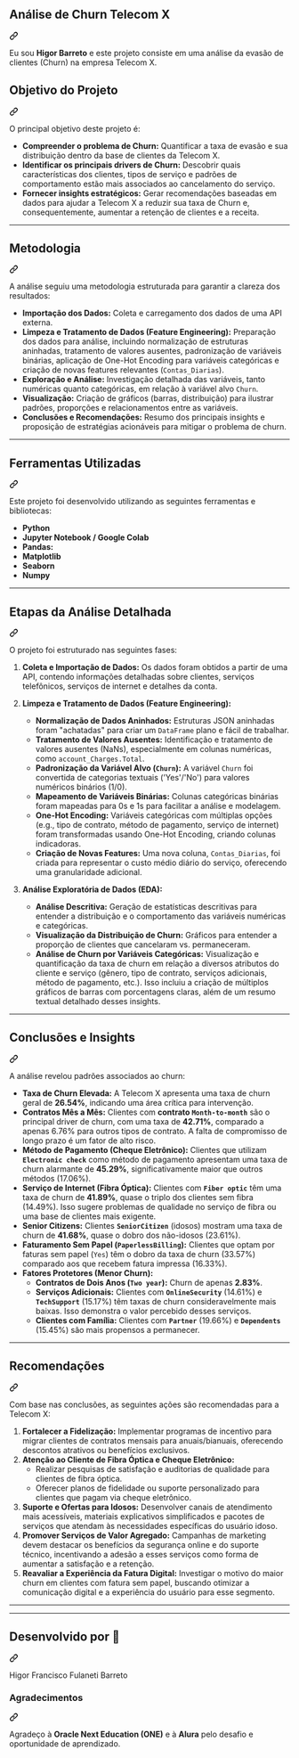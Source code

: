 
<article class="markdown-body entry-content container-lg" itemprop="text"><div class="markdown-heading" dir="auto"><h1 tabindex="-1" class="heading-element" dir="auto">Análise de Churn Telecom X</h1><a id="user-content-análise-de-churn-telecom-x" class="anchor" aria-label="Permalink: Análise de Churn Telecom X" href="#análise-de-churn-telecom-x"><svg class="octicon octicon-link" viewBox="0 0 16 16" version="1.1" width="16" height="16" aria-hidden="true"><path d="m7.775 3.275 1.25-1.25a3.5 3.5 0 1 1 4.95 4.95l-2.5 2.5a3.5 3.5 0 0 1-4.95 0 .751.751 0 0 1 .018-1.042.751.751 0 0 1 1.042-.018 1.998 1.998 0 0 0 2.83 0l2.5-2.5a2.002 2.002 0 0 0-2.83-2.83l-1.25 1.25a.751.751 0 0 1-1.042-.018.751.751 0 0 1-.018-1.042Zm-4.69 9.64a1.998 1.998 0 0 0 2.83 0l1.25-1.25a.751.751 0 0 1 1.042.018.751.751 0 0 1 .018 1.042l-1.25 1.25a3.5 3.5 0 1 1-4.95-4.95l2.5-2.5a3.5 3.5 0 0 1 4.95 0 .751.751 0 0 1-.018 1.042.751.751 0 0 1-1.042.018 1.998 1.998 0 0 0-2.83 0l-2.5 2.5a1.998 1.998 0 0 0 0 2.83Z"></path></svg></a></div>
<p dir="auto">Eu sou <strong>Higor Barreto</strong> e este projeto consiste em uma análise da evasão de clientes (Churn) na empresa Telecom X.</p>
<div class="markdown-heading" dir="auto"><h2 tabindex="-1" class="heading-element" dir="auto">Objetivo do Projeto</h2><a id="user-content-objetivo-do-projeto" class="anchor" aria-label="Permalink: Objetivo do Projeto" href="#objetivo-do-projeto"><svg class="octicon octicon-link" viewBox="0 0 16 16" version="1.1" width="16" height="16" aria-hidden="true"><path d="m7.775 3.275 1.25-1.25a3.5 3.5 0 1 1 4.95 4.95l-2.5 2.5a3.5 3.5 0 0 1-4.95 0 .751.751 0 0 1 .018-1.042.751.751 0 0 1 1.042-.018 1.998 1.998 0 0 0 2.83 0l2.5-2.5a2.002 2.002 0 0 0-2.83-2.83l-1.25 1.25a.751.751 0 0 1-1.042-.018.751.751 0 0 1-.018-1.042Zm-4.69 9.64a1.998 1.998 0 0 0 2.83 0l1.25-1.25a.751.751 0 0 1 1.042.018.751.751 0 0 1 .018 1.042l-1.25 1.25a3.5 3.5 0 1 1-4.95-4.95l2.5-2.5a3.5 3.5 0 0 1 4.95 0 .751.751 0 0 1-.018 1.042.751.751 0 0 1-1.042.018 1.998 1.998 0 0 0-2.83 0l-2.5 2.5a1.998 1.998 0 0 0 0 2.83Z"></path></svg></a></div>
<p dir="auto">O principal objetivo deste projeto é:</p>
<ul dir="auto">
<li><strong>Compreender o problema de Churn:</strong> Quantificar a taxa de evasão e sua distribuição dentro da base de clientes da Telecom X.</li>
<li><strong>Identificar os principais drivers de Churn:</strong> Descobrir quais características dos clientes, tipos de serviço e padrões de comportamento estão mais associados ao cancelamento do serviço.</li>
<li><strong>Fornecer insights estratégicos:</strong> Gerar recomendações baseadas em dados para ajudar a Telecom X a reduzir sua taxa de Churn e, consequentemente, aumentar a retenção de clientes e a receita.</li>
</ul>
<hr>
<div class="markdown-heading" dir="auto"><h2 tabindex="-1" class="heading-element" dir="auto">Metodologia</h2><a id="user-content-metodologia" class="anchor" aria-label="Permalink: Metodologia" href="#metodologia"><svg class="octicon octicon-link" viewBox="0 0 16 16" version="1.1" width="16" height="16" aria-hidden="true"><path d="m7.775 3.275 1.25-1.25a3.5 3.5 0 1 1 4.95 4.95l-2.5 2.5a3.5 3.5 0 0 1-4.95 0 .751.751 0 0 1 .018-1.042.751.751 0 0 1 1.042-.018 1.998 1.998 0 0 0 2.83 0l2.5-2.5a2.002 2.002 0 0 0-2.83-2.83l-1.25 1.25a.751.751 0 0 1-1.042-.018.751.751 0 0 1-.018-1.042Zm-4.69 9.64a1.998 1.998 0 0 0 2.83 0l1.25-1.25a.751.751 0 0 1 1.042.018.751.751 0 0 1 .018 1.042l-1.25 1.25a3.5 3.5 0 1 1-4.95-4.95l2.5-2.5a3.5 3.5 0 0 1 4.95 0 .751.751 0 0 1-.018 1.042.751.751 0 0 1-1.042.018 1.998 1.998 0 0 0-2.83 0l-2.5 2.5a1.998 1.998 0 0 0 0 2.83Z"></path></svg></a></div>
<p dir="auto">A análise seguiu uma metodologia estruturada para garantir a clareza dos resultados:</p>
<ul dir="auto">
<li><strong>Importação dos Dados:</strong> Coleta e carregamento dos dados de uma API externa.</li>
<li><strong>Limpeza e Tratamento de Dados (Feature Engineering):</strong> Preparação dos dados para análise, incluindo normalização de estruturas aninhadas, tratamento de valores ausentes, padronização de variáveis binárias, aplicação de One-Hot Encoding para variáveis categóricas e criação de novas features relevantes (<code>Contas_Diarias</code>).</li>
<li><strong>Exploração e Análise:</strong> Investigação detalhada das variáveis, tanto numéricas quanto categóricas, em relação à variável alvo <code>Churn</code>.</li>
<li><strong>Visualização:</strong> Criação de gráficos (barras, distribuição) para ilustrar padrões, proporções e relacionamentos entre as variáveis.</li>
<li><strong>Conclusões e Recomendações:</strong> Resumo dos principais insights e proposição de estratégias acionáveis para mitigar o problema de churn.</li>
</ul>
<hr>
<div class="markdown-heading" dir="auto"><h2 tabindex="-1" class="heading-element" dir="auto">Ferramentas Utilizadas</h2><a id="user-content-ferramentas-utilizadas" class="anchor" aria-label="Permalink: Ferramentas Utilizadas" href="#ferramentas-utilizadas"><svg class="octicon octicon-link" viewBox="0 0 16 16" version="1.1" width="16" height="16" aria-hidden="true"><path d="m7.775 3.275 1.25-1.25a3.5 3.5 0 1 1 4.95 4.95l-2.5 2.5a3.5 3.5 0 0 1-4.95 0 .751.751 0 0 1 .018-1.042.751.751 0 0 1 1.042-.018 1.998 1.998 0 0 0 2.83 0l2.5-2.5a2.002 2.002 0 0 0-2.83-2.83l-1.25 1.25a.751.751 0 0 1-1.042-.018.751.751 0 0 1-.018-1.042Zm-4.69 9.64a1.998 1.998 0 0 0 2.83 0l1.25-1.25a.751.751 0 0 1 1.042.018.751.751 0 0 1 .018 1.042l-1.25 1.25a3.5 3.5 0 1 1-4.95-4.95l2.5-2.5a3.5 3.5 0 0 1 4.95 0 .751.751 0 0 1-.018 1.042.751.751 0 0 1-1.042.018 1.998 1.998 0 0 0-2.83 0l-2.5 2.5a1.998 1.998 0 0 0 0 2.83Z"></path></svg></a></div>
<p dir="auto">Este projeto foi desenvolvido utilizando as seguintes ferramentas e bibliotecas:</p>
<ul dir="auto">
<li><strong>Python</strong></li>
<li><strong>Jupyter Notebook / Google Colab</strong></li>
<li><strong>Pandas:</strong></li>
<li><strong>Matplotlib</strong></li>
<li><strong>Seaborn</strong></li>
<li><strong>Numpy</strong></li>
</ul>
<hr>
<div class="markdown-heading" dir="auto"><h2 tabindex="-1" class="heading-element" dir="auto">Etapas da Análise Detalhada</h2><a id="user-content-etapas-da-análise-detalhada" class="anchor" aria-label="Permalink: Etapas da Análise Detalhada" href="#etapas-da-análise-detalhada"><svg class="octicon octicon-link" viewBox="0 0 16 16" version="1.1" width="16" height="16" aria-hidden="true"><path d="m7.775 3.275 1.25-1.25a3.5 3.5 0 1 1 4.95 4.95l-2.5 2.5a3.5 3.5 0 0 1-4.95 0 .751.751 0 0 1 .018-1.042.751.751 0 0 1 1.042-.018 1.998 1.998 0 0 0 2.83 0l2.5-2.5a2.002 2.002 0 0 0-2.83-2.83l-1.25 1.25a.751.751 0 0 1-1.042-.018.751.751 0 0 1-.018-1.042Zm-4.69 9.64a1.998 1.998 0 0 0 2.83 0l1.25-1.25a.751.751 0 0 1 1.042.018.751.751 0 0 1 .018 1.042l-1.25 1.25a3.5 3.5 0 1 1-4.95-4.95l2.5-2.5a3.5 3.5 0 0 1 4.95 0 .751.751 0 0 1-.018 1.042.751.751 0 0 1-1.042.018 1.998 1.998 0 0 0-2.83 0l-2.5 2.5a1.998 1.998 0 0 0 0 2.83Z"></path></svg></a></div>
<p dir="auto">O projeto foi estruturado nas seguintes fases:</p>
<ol dir="auto">
<li>
<p dir="auto"><strong>Coleta e Importação de Dados:</strong> Os dados foram obtidos a partir de uma API, contendo informações detalhadas sobre clientes, serviços telefônicos, serviços de internet e detalhes da conta.</p>
</li>
<li>
<p dir="auto"><strong>Limpeza e Tratamento de Dados (Feature Engineering):</strong></p>
<ul dir="auto">
<li><strong>Normalização de Dados Aninhados:</strong> Estruturas JSON aninhadas foram "achatadas" para criar um <code>DataFrame</code> plano e fácil de trabalhar.</li>
<li><strong>Tratamento de Valores Ausentes:</strong> Identificação e tratamento de valores ausentes (NaNs), especialmente em colunas numéricas, como <code>account_Charges.Total</code>.</li>
<li><strong>Padronização da Variável Alvo (<code>Churn</code>):</strong> A variável <code>Churn</code> foi convertida de categorias textuais ('Yes'/'No') para valores numéricos binários (1/0).</li>
<li><strong>Mapeamento de Variáveis Binárias:</strong> Colunas categóricas binárias foram mapeadas para 0s e 1s para facilitar a análise e modelagem.</li>
<li><strong>One-Hot Encoding:</strong> Variáveis categóricas com múltiplas opções (e.g., tipo de contrato, método de pagamento, serviço de internet) foram transformadas usando One-Hot Encoding, criando colunas indicadoras.</li>
<li><strong>Criação de Novas Features:</strong> Uma nova coluna, <code>Contas_Diarias</code>, foi criada para representar o custo médio diário do serviço, oferecendo uma granularidade adicional.</li>
</ul>
</li>
<li>
<p dir="auto"><strong>Análise Exploratória de Dados (EDA):</strong></p>
<ul dir="auto">
<li><strong>Análise Descritiva:</strong> Geração de estatísticas descritivas para entender a distribuição e o comportamento das variáveis numéricas e categóricas.</li>
<li><strong>Visualização da Distribuição de Churn:</strong> Gráficos para entender a proporção de clientes que cancelaram vs. permaneceram.</li>
<li><strong>Análise de Churn por Variáveis Categóricas:</strong> Visualização e quantificação da taxa de churn em relação a diversos atributos do cliente e serviço (gênero, tipo de contrato, serviços adicionais, método de pagamento, etc.). Isso incluiu a criação de múltiplos gráficos de barras com porcentagens claras, além de um resumo textual detalhado desses insights.</li>
</ul>
</li>
</ol>
<hr>
<div class="markdown-heading" dir="auto"><h2 tabindex="-1" class="heading-element" dir="auto">Conclusões e Insights</h2><a id="user-content-conclusões-e-insights" class="anchor" aria-label="Permalink: Conclusões e Insights" href="#conclusões-e-insights"><svg class="octicon octicon-link" viewBox="0 0 16 16" version="1.1" width="16" height="16" aria-hidden="true"><path d="m7.775 3.275 1.25-1.25a3.5 3.5 0 1 1 4.95 4.95l-2.5 2.5a3.5 3.5 0 0 1-4.95 0 .751.751 0 0 1 .018-1.042.751.751 0 0 1 1.042-.018 1.998 1.998 0 0 0 2.83 0l2.5-2.5a2.002 2.002 0 0 0-2.83-2.83l-1.25 1.25a.751.751 0 0 1-1.042-.018.751.751 0 0 1-.018-1.042Zm-4.69 9.64a1.998 1.998 0 0 0 2.83 0l1.25-1.25a.751.751 0 0 1 1.042.018.751.751 0 0 1 .018 1.042l-1.25 1.25a3.5 3.5 0 1 1-4.95-4.95l2.5-2.5a3.5 3.5 0 0 1 4.95 0 .751.751 0 0 1-.018 1.042.751.751 0 0 1-1.042.018 1.998 1.998 0 0 0-2.83 0l-2.5 2.5a1.998 1.998 0 0 0 0 2.83Z"></path></svg></a></div>
<p dir="auto">A análise revelou padrões associados ao churn:</p>
<ul dir="auto">
<li><strong>Taxa de Churn Elevada:</strong> A Telecom X apresenta uma taxa de churn geral de <strong>26.54%</strong>, indicando uma área crítica para intervenção.</li>
<li><strong>Contratos Mês a Mês:</strong> Clientes com <strong>contrato <code>Month-to-month</code></strong> são o principal driver de churn, com uma taxa de <strong>42.71%</strong>, comparado a apenas 6.76% para outros tipos de contrato. A falta de compromisso de longo prazo é um fator de alto risco.</li>
<li><strong>Método de Pagamento (Cheque Eletrônico):</strong> Clientes que utilizam <strong><code>Electronic check</code></strong> como método de pagamento apresentam uma taxa de churn alarmante de <strong>45.29%</strong>, significativamente maior que outros métodos (17.06%).</li>
<li><strong>Serviço de Internet (Fibra Óptica):</strong> Clientes com <strong><code>Fiber optic</code></strong> têm uma taxa de churn de <strong>41.89%</strong>, quase o triplo dos clientes sem fibra (14.49%). Isso sugere problemas de qualidade no serviço de fibra ou uma base de clientes mais exigente.</li>
<li><strong>Senior Citizens:</strong> Clientes <strong><code>SeniorCitizen</code></strong> (idosos) mostram uma taxa de churn de <strong>41.68%</strong>, quase o dobro dos não-idosos (23.61%).</li>
<li><strong>Faturamento Sem Papel (<code>PaperlessBilling</code>):</strong> Clientes que optam por faturas sem papel (<code>Yes</code>) têm o dobro da taxa de churn (33.57%) comparado aos que recebem fatura impressa (16.33%).</li>
<li><strong>Fatores Protetores (Menor Churn):</strong>
<ul dir="auto">
<li><strong>Contratos de Dois Anos (<code>Two year</code>):</strong> Churn de apenas <strong>2.83%</strong>.</li>
<li><strong>Serviços Adicionais:</strong> Clientes com <strong><code>OnlineSecurity</code></strong> (14.61%) e <strong><code>TechSupport</code></strong> (15.17%) têm taxas de churn consideravelmente mais baixas. Isso demonstra o valor percebido desses serviços.</li>
<li><strong>Clientes com Família:</strong> Clientes com <strong><code>Partner</code></strong> (19.66%) e <strong><code>Dependents</code></strong> (15.45%) são mais propensos a permanecer.</li>
</ul>
</li>
</ul>
<hr>
<div class="markdown-heading" dir="auto"><h2 tabindex="-1" class="heading-element" dir="auto">Recomendações</h2><a id="user-content-recomendações" class="anchor" aria-label="Permalink: Recomendações" href="#recomendações"><svg class="octicon octicon-link" viewBox="0 0 16 16" version="1.1" width="16" height="16" aria-hidden="true"><path d="m7.775 3.275 1.25-1.25a3.5 3.5 0 1 1 4.95 4.95l-2.5 2.5a3.5 3.5 0 0 1-4.95 0 .751.751 0 0 1 .018-1.042.751.751 0 0 1 1.042-.018 1.998 1.998 0 0 0 2.83 0l2.5-2.5a2.002 2.002 0 0 0-2.83-2.83l-1.25 1.25a.751.751 0 0 1-1.042-.018.751.751 0 0 1-.018-1.042Zm-4.69 9.64a1.998 1.998 0 0 0 2.83 0l1.25-1.25a.751.751 0 0 1 1.042.018.751.751 0 0 1 .018 1.042l-1.25 1.25a3.5 3.5 0 1 1-4.95-4.95l2.5-2.5a3.5 3.5 0 0 1 4.95 0 .751.751 0 0 1-.018 1.042.751.751 0 0 1-1.042.018 1.998 1.998 0 0 0-2.83 0l-2.5 2.5a1.998 1.998 0 0 0 0 2.83Z"></path></svg></a></div>
<p dir="auto">Com base nas conclusões, as seguintes ações são recomendadas para a Telecom X:</p>
<ol dir="auto">
<li><strong>Fortalecer a Fidelização:</strong> Implementar programas de incentivo para migrar clientes de contratos mensais para anuais/bianuais, oferecendo descontos atrativos ou benefícios exclusivos.</li>
<li><strong>Atenção ao Cliente de Fibra Óptica e Cheque Eletrônico:</strong>
<ul dir="auto">
<li>Realizar pesquisas de satisfação e auditorias de qualidade para clientes de fibra óptica.</li>
<li>Oferecer planos de fidelidade ou suporte personalizado para clientes que pagam via cheque eletrônico.</li>
</ul>
</li>
<li><strong>Suporte e Ofertas para Idosos:</strong> Desenvolver canais de atendimento mais acessíveis, materiais explicativos simplificados e pacotes de serviços que atendam às necessidades específicas do usuário idoso.</li>
<li><strong>Promover Serviços de Valor Agregado:</strong> Campanhas de marketing devem destacar os benefícios da segurança online e do suporte técnico, incentivando a adesão a esses serviços como forma de aumentar a satisfação e a retenção.</li>
<li><strong>Reavaliar a Experiência da Fatura Digital:</strong> Investigar o motivo do maior churn em clientes com fatura sem papel, buscando otimizar a comunicação digital e a experiência do usuário para esse segmento.</li>
</ol>
<hr>
<hr>
<div class="markdown-heading" dir="auto"><h2 tabindex="-1" class="heading-element" dir="auto">Desenvolvido por 💼</h2><a id="user-content-desenvolvido-por-" class="anchor" aria-label="Permalink: Desenvolvido por 💼" href="#desenvolvido-por-"><svg class="octicon octicon-link" viewBox="0 0 16 16" version="1.1" width="16" height="16" aria-hidden="true"><path d="m7.775 3.275 1.25-1.25a3.5 3.5 0 1 1 4.95 4.95l-2.5 2.5a3.5 3.5 0 0 1-4.95 0 .751.751 0 0 1 .018-1.042.751.751 0 0 1 1.042-.018 1.998 1.998 0 0 0 2.83 0l2.5-2.5a2.002 2.002 0 0 0-2.83-2.83l-1.25 1.25a.751.751 0 0 1-1.042-.018.751.751 0 0 1-.018-1.042Zm-4.69 9.64a1.998 1.998 0 0 0 2.83 0l1.25-1.25a.751.751 0 0 1 1.042.018.751.751 0 0 1 .018 1.042l-1.25 1.25a3.5 3.5 0 1 1-4.95-4.95l2.5-2.5a3.5 3.5 0 0 1 4.95 0 .751.751 0 0 1-.018 1.042.751.751 0 0 1-1.042.018 1.998 1.998 0 0 0-2.83 0l-2.5 2.5a1.998 1.998 0 0 0 0 2.83Z"></path></svg></a></div>
<p dir="auto">Higor Francisco Fulaneti Barreto</p>
<div class="markdown-heading" dir="auto"><h3 tabindex="-1" class="heading-element" dir="auto">Agradecimentos</h3><a id="user-content-agradecimentos" class="anchor" aria-label="Permalink: Agradecimentos" href="#agradecimentos"><svg class="octicon octicon-link" viewBox="0 0 16 16" version="1.1" width="16" height="16" aria-hidden="true"><path d="m7.775 3.275 1.25-1.25a3.5 3.5 0 1 1 4.95 4.95l-2.5 2.5a3.5 3.5 0 0 1-4.95 0 .751.751 0 0 1 .018-1.042.751.751 0 0 1 1.042-.018 1.998 1.998 0 0 0 2.83 0l2.5-2.5a2.002 2.002 0 0 0-2.83-2.83l-1.25 1.25a.751.751 0 0 1-1.042-.018.751.751 0 0 1-.018-1.042Zm-4.69 9.64a1.998 1.998 0 0 0 2.83 0l1.25-1.25a.751.751 0 0 1 1.042.018.751.751 0 0 1 .018 1.042l-1.25 1.25a3.5 3.5 0 1 1-4.95-4.95l2.5-2.5a3.5 3.5 0 0 1 4.95 0 .751.751 0 0 1-.018 1.042.751.751 0 0 1-1.042.018 1.998 1.998 0 0 0-2.83 0l-2.5 2.5a1.998 1.998 0 0 0 0 2.83Z"></path></svg></a></div>
<p dir="auto">Agradeço à <strong>Oracle Next Education (ONE)</strong> e à <strong>Alura</strong> pelo desafio e oportunidade de aprendizado.</p>
</article>
